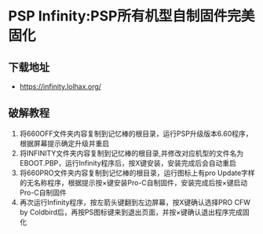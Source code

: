 # PSP Infinity:PSP所有机型自制固件完美固化
## 下载地址
- <https://infinity.lolhax.org/>
## 破解教程
1. 将660OFF文件夹内容复制到记忆棒的根目录，运行PSP升级版本6.60程序，根据屏幕提示确定升级并重启
2. 将INFINITY文件夹内容复制到记忆棒的根目录,并修改对应机型的文件名为EBOOT.PBP，运行Infinity程序后，按X键安装，安装完成后会自动重启
3. 将660PRO文件夹内容复制到记忆棒的根目录，运行图标上有pro Update字样的无名称程序，根据提示按×键安装Pro-C自制固件，安装完成后按×键启动Pro-C自制固件
4. 再次运行Infinity程序，按左箭头键翻到左边屏幕，按X键确认选择PRO CFW by Coldbird后，再按PS图标键来到退出页面，并按×键确认退出程序完成固化